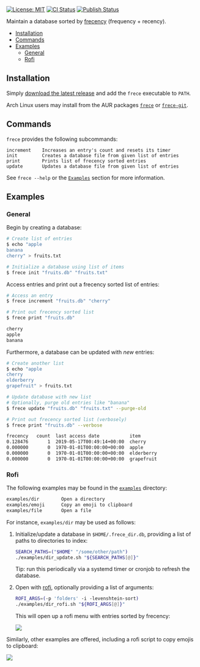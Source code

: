 [![License: MIT](https://img.shields.io/badge/License-MIT-yellow.svg)](https://opensource.org/licenses/MIT)
[![CI Status](https://github.com/YodaEmbedding/frece/actions/workflows/ci.yml/badge.svg)](https://github.com/YodaEmbedding/frece/actions/workflows/ci.yml)
[![Publish Status](https://github.com/YodaEmbedding/frece/actions/workflows/publish.yml/badge.svg)](https://github.com/YodaEmbedding/frece/actions/workflows/publish.yml)

Maintain a database sorted by [frecency](https://en.wikipedia.org/wiki/Frecency) (frequency + recency).

- [Installation](#installation)
- [Commands](#commands)
- [Examples](#examples)
  * [General](#general)
  * [Rofi](#rofi)

## Installation

Simply [download the latest release](https://github.com/YodaEmbedding/frece/releases) and add the `frece` executable to `PATH`.

Arch Linux users may install from the AUR packages [`frece`](https://aur.archlinux.org/packages/frece) or [`frece-git`](https://aur.archlinux.org/packages/frece-git).

## Commands

`frece` provides the following subcommands:

```
increment    Increases an entry's count and resets its timer
init         Creates a database file from given list of entries
print        Prints list of frecency sorted entries
update       Updates a database file from given list of entries
```

See `frece --help` or the [`Examples`](#examples) section for more information.

## Examples

### General

Begin by creating a database:

```bash
# Create list of entries
$ echo "apple
banana
cherry" > fruits.txt

# Initialize a database using list of items
$ frece init "fruits.db" "fruits.txt"
```

Access entries and print out a frecency sorted list of entries:

```bash
# Access an entry
$ frece increment "fruits.db" "cherry"

# Print out frecency sorted list
$ frece print "fruits.db"

cherry
apple
banana
```

Furthermore, a database can be updated with *new* entries:

```bash
# Create another list
$ echo "apple
cherry
elderberry
grapefruit" > fruits.txt

# Update database with new list
# Optionally, purge old entries like "banana"
$ frece update "fruits.db" "fruits.txt" --purge-old

# Print out frecency sorted list (verbosely)
$ frece print "fruits.db" --verbose

frecency   count  last access date           item
0.128476       1  2019-05-17T00:49:14+00:00  cherry
0.000000       0  1970-01-01T00:00:00+00:00  apple
0.000000       0  1970-01-01T00:00:00+00:00  elderberry
0.000000       0  1970-01-01T00:00:00+00:00  grapefruit
```

### Rofi

The following examples may be found in the [`examples`](examples) directory:

```bash
examples/dir        Open a directory
examples/emoji      Copy an emoji to clipboard
examples/file       Open a file
```

For instance, `examples/dir` may be used as follows:

1. Initialize/update a database in `$HOME/.frece_dir.db`, providing a list of paths to directories to index:

    ```bash
    SEARCH_PATHS=("$HOME" "/some/other/path")
    ./examples/dir_update.sh "${SEARCH_PATHS[@]}"
    ```

   Tip: run this periodically via a systemd timer or cronjob to refresh the database.

2. Open with [rofi](https://github.com/davatorium/rofi), optionally providing a list of arguments:

    ```bash
    ROFI_ARGS=(-p 'folders' -i -levenshtein-sort)
    ./examples/dir_rofi.sh "${ROFI_ARGS[@]}"
    ```

    <!-- TODO verify above -->

    This will open up a rofi menu with entries sorted by frecency:

    ![](https://i.imgur.com/ylkVqBg.jpg)

Similarly, other examples are offered, including a rofi script to copy emojis to clipboard:

![](https://i.imgur.com/1PAaIGm.jpg)
